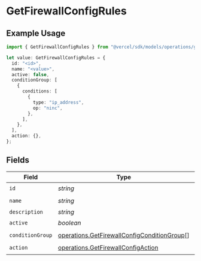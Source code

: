 # GetFirewallConfigRules

## Example Usage

```typescript
import { GetFirewallConfigRules } from "@vercel/sdk/models/operations/getfirewallconfig.js";

let value: GetFirewallConfigRules = {
  id: "<id>",
  name: "<value>",
  active: false,
  conditionGroup: [
    {
      conditions: [
        {
          type: "ip_address",
          op: "ninc",
        },
      ],
    },
  ],
  action: {},
};
```

## Fields

| Field                                                                                                      | Type                                                                                                       | Required                                                                                                   | Description                                                                                                |
| ---------------------------------------------------------------------------------------------------------- | ---------------------------------------------------------------------------------------------------------- | ---------------------------------------------------------------------------------------------------------- | ---------------------------------------------------------------------------------------------------------- |
| `id`                                                                                                       | *string*                                                                                                   | :heavy_check_mark:                                                                                         | N/A                                                                                                        |
| `name`                                                                                                     | *string*                                                                                                   | :heavy_check_mark:                                                                                         | N/A                                                                                                        |
| `description`                                                                                              | *string*                                                                                                   | :heavy_minus_sign:                                                                                         | N/A                                                                                                        |
| `active`                                                                                                   | *boolean*                                                                                                  | :heavy_check_mark:                                                                                         | N/A                                                                                                        |
| `conditionGroup`                                                                                           | [operations.GetFirewallConfigConditionGroup](../../models/operations/getfirewallconfigconditiongroup.md)[] | :heavy_check_mark:                                                                                         | N/A                                                                                                        |
| `action`                                                                                                   | [operations.GetFirewallConfigAction](../../models/operations/getfirewallconfigaction.md)                   | :heavy_check_mark:                                                                                         | N/A                                                                                                        |
